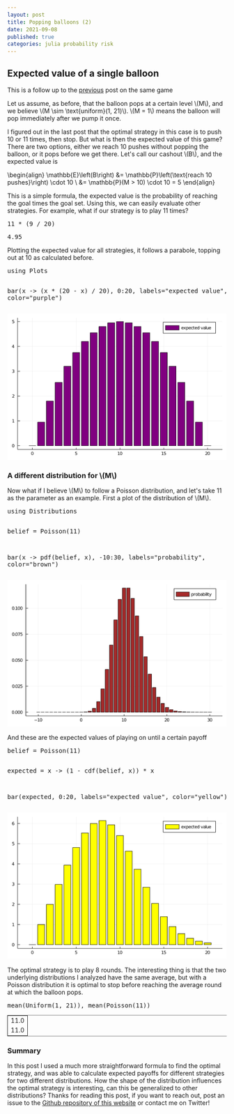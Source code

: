 ```yaml
---
layout: post
title: Popping balloons (2)
date: 2021-09-08
published: true
categories: julia probability risk
---
```


<script type="text/javascript" src="http://cdn.mathjax.org/mathjax/latest/MathJax.js?config=TeX-AMS-MML_HTMLorMML"></script>

<div id="outline-container-org9a5ccb7" class="outline-2">
<h2 id="org9a5ccb7">Expected value of a single balloon</h2>
<div class="outline-text-2" id="text-org9a5ccb7">
This is a follow up to the <a class="prev" href="{{page.previous.url}}">previous</a> post on the same game

<p>
Let us assume, as before, that the balloon pops at a certain level
\(M\), and we believe \(M \sim \text{uniform}(1, 21)\). \(M = 1\) means the
balloon will pop immediately after we pump it once. 
</p>

<p>
I figured out in the last post that the optimal strategy in this case
is to push 10 or 11 times, then stop. But what is then the expected
value of this game?  There are two options, either we reach 10 pushes
without popping the balloon, or it pops before we get there. Let's
call our cashout \(B\), and the expected value is
</p>

\begin{align}
\mathbb{E}\left(B\right) &= \mathbb{P}\left(\text{reach 10
pushes}\right) \cdot 10 \\
&= \mathbb{P}(M > 10) \cdot 10 = 5
\end{align}

<p>
This is a simple formula, the expected value is the probability of
reaching the goal times the goal set. Using this, we can easily
evaluate other strategies. For example, what if our
strategy is to play 11 times?
</p>

<div class="org-src-container">
<pre class="src src-ess-julia">11 * (9 / 20)
</pre>
</div>

<pre class="example">
4.95
</pre>


<p>
Plotting the expected value for all strategies, it follows a parabole,
topping out at 10 as calculated before.
</p>

<div class="org-src-container">
<pre class="src src-ess-julia">using Plots

bar(x -&gt; (x * (20 - x) / 20), 0:20, labels="expected value", color="purple")
</pre>
</div>


<div id="org79c39f2" class="figure">
<p><img src="/assets/images/uniformexpected.png" alt="uniformexpected.png" />
</p>
</div>
</div>

<div id="outline-container-orged79f8c" class="outline-3">
<h3 id="orged79f8c">A different distribution for \(M\)</h3>
<div class="outline-text-3" id="text-orged79f8c">
<p>
Now what if I believe \(M\) to follow a Poisson distribution, and let's
take 11 as the parameter as an example. First a plot of the distribution of \(M\).
</p>

<div class="org-src-container">
<pre class="src src-ess-julia">using Distributions

belief = Poisson(11)

bar(x -&gt; pdf(belief, x), -10:30, labels="probability", color="brown")
</pre>
</div>


<div id="org73d76b0" class="figure">
<p><img src="/assets/images/poissondist.png" alt="poissondist.png" />
</p>
</div>

<p>
And these are the expected values of playing on until a certain payoff
</p>

<div class="org-src-container">
<pre class="src src-ess-julia">belief = Poisson(11)

expected = x -&gt; (1 - cdf(belief, x)) * x

bar(expected, 0:20, labels="expected value", color="yellow")
</pre>
</div>


<div id="orga4277e9" class="figure">
<p><img src="/assets/images/poissonexp.png" alt="poissonexp.png" />
</p>
</div>

<p>
The optimal strategy is to play 8 rounds. The interesting thing is
that the two underlying distributions I analyzed have the same
average, but with a Poisson distribution it is optimal to stop before
reaching the average round at which the balloon pops. 
</p>

<div class="org-src-container">
<pre class="src src-ess-julia">mean(Uniform(1, 21)), mean(Poisson(11))
</pre>
</div>

<table border="2" cellspacing="0" cellpadding="6" rules="groups" frame="hsides">


<colgroup>
<col  class="org-right" />
</colgroup>
<tbody>
<tr>
<td class="org-right">11.0</td>
</tr>

<tr>
<td class="org-right">11.0</td>
</tr>
</tbody>
</table>
</div>
</div>

<div id="outline-container-orgaaa7fde" class="outline-3">
<h3 id="orgaaa7fde">Summary</h3>
<div class="outline-text-3" id="text-orgaaa7fde">
<p>
In this post I used a much more straightforward formula to find the
optimal strategy, and was able to calculate expected payoffs for
different strategies for two different distributions. How the shape of
the distribution influences the optimal strategy is interesting, can
this be generalized to other distributions? Thanks for reading this
post, if you want to reach out, post an issue to the <a href="https://github.com/Gijs-Koot/Gijs-Koot.github.io">Github repository
of this website</a> or contact me on Twitter!
</p>
</div>
</div>
</div>
